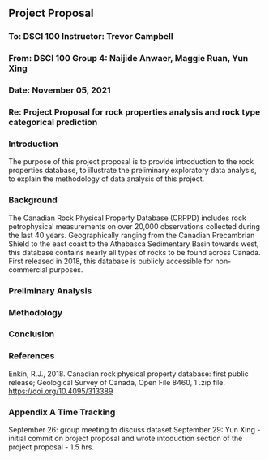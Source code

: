 ## Project Proposal 


###   To:	  DSCI 100 Instructor: Trevor Campbell
### From:	  DSCI 100 Group 4: Naijide Anwaer, Maggie Ruan, Yun Xing 
### Date: 	November 05, 2021
###   Re:	  Project Proposal for rock properties analysis and rock type categorical prediction 


### Introduction

The purpose of this project proposal is to provide introduction to the rock properties database, to illustrate the preliminary exploratory data analysis, to explain the methodology of data analysis of this project. 


### Background 

The Canadian Rock Physical Property Database (CRPPD) includes rock petrophysical measurements on over 20,000 observations collected during the last 40 years. Geographically ranging from the Canadian Precambrian Shield to the east coast to the Athabasca Sedimentary Basin towards west, this database contains nearly all types of rocks to be found across Canada. First released in 2018, this database is publicly accessible for non-commercial purposes.


### Preliminary Analysis


### Methodology


### Conclusion


### References

Enkin, R.J., 2018. Canadian rock physical property database: first public release; Geological Survey of Canada, Open File 8460, 1 .zip file. https://doi.org/10.4095/313389




### Appendix A Time Tracking 

September 26: group meeting to discuss dataset 
September 29: Yun Xing - initial commit on project proposal and wrote intoduction section of the project proposal - 1.5 hrs. 





